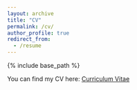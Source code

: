 ```yaml
---
layout: archive
title: "CV"
permalink: /cv/
author_profile: true
redirect_from:
  - /resume
---
```


{% include base_path %}

You can find my CV here: [Curriculum Vitae](../files/Curriculum_Vitae.pdf)
